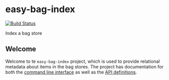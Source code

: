 easy-bag-index
==============
[![Build Status](https://travis-ci.org/DANS-KNAW/easy-bag-index.png?branch=master)](https://travis-ci.org/DANS-KNAW/easy-bag-index)

Index a bag store

Welcome
--------

Welcome to te ```easy-bag-index``` project, which is used to provide relational metadata about items in the bag stores.
The project has documentation for both the [command line interface](https://dans-knaw.github.io/easy-bag-index/01_manual.html) as well as the [API definitions](https://dans-knaw.github.io/easy-bag-index/api.html).